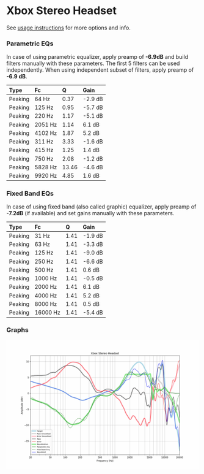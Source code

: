 # Xbox Stereo Headset
See [usage instructions](https://github.com/jaakkopasanen/AutoEq#usage) for more options and info.

### Parametric EQs
In case of using parametric equalizer, apply preamp of **-6.9dB** and build filters manually
with these parameters. The first 5 filters can be used independently.
When using independent subset of filters, apply preamp of **-6.9 dB**.

| Type    | Fc      |     Q | Gain    |
|:--------|:--------|:------|:--------|
| Peaking | 64 Hz   |  0.37 | -2.9 dB |
| Peaking | 125 Hz  |  0.95 | -5.7 dB |
| Peaking | 220 Hz  |  1.17 | -5.1 dB |
| Peaking | 2051 Hz |  1.14 | 6.1 dB  |
| Peaking | 4102 Hz |  1.87 | 5.2 dB  |
| Peaking | 311 Hz  |  3.33 | -1.6 dB |
| Peaking | 415 Hz  |  1.25 | 1.4 dB  |
| Peaking | 750 Hz  |  2.08 | -1.2 dB |
| Peaking | 5828 Hz | 13.46 | -4.6 dB |
| Peaking | 9920 Hz |  4.85 | 1.6 dB  |

### Fixed Band EQs
In case of using fixed band (also called graphic) equalizer, apply preamp of **-7.2dB**
(if available) and set gains manually with these parameters.

| Type    | Fc       |    Q | Gain    |
|:--------|:---------|:-----|:--------|
| Peaking | 31 Hz    | 1.41 | -1.9 dB |
| Peaking | 63 Hz    | 1.41 | -3.3 dB |
| Peaking | 125 Hz   | 1.41 | -9.0 dB |
| Peaking | 250 Hz   | 1.41 | -6.6 dB |
| Peaking | 500 Hz   | 1.41 | 0.6 dB  |
| Peaking | 1000 Hz  | 1.41 | -0.5 dB |
| Peaking | 2000 Hz  | 1.41 | 6.1 dB  |
| Peaking | 4000 Hz  | 1.41 | 5.2 dB  |
| Peaking | 8000 Hz  | 1.41 | 0.5 dB  |
| Peaking | 16000 Hz | 1.41 | -5.4 dB |

### Graphs
![](./Xbox%20Stereo%20Headset.png)